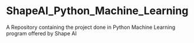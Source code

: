 # ShapeAI_Python_Machine_Learning
A Repository containing the project done in Python Machine Learning program offered by Shape AI
